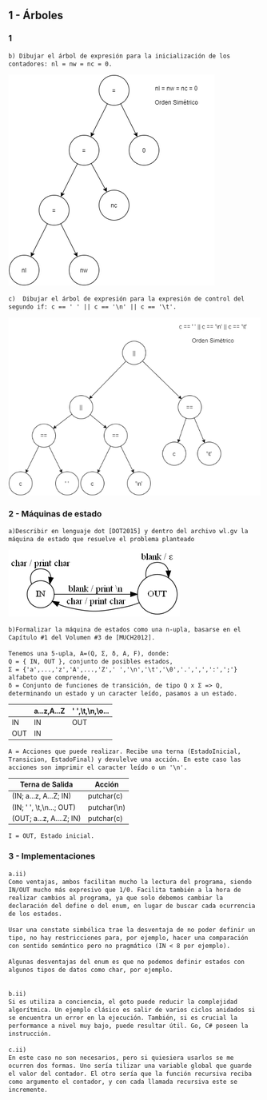 ## 1 - Árboles

### 1

    b) Dibujar el árbol de expresión para la inicialización de los contadores: nl = nw = nc = 0.

![Arbol 1b](images/arbol-1b.png)

    c)  Dibujar el árbol de expresión para la expresión de control del segundo if: c == ' ' || c == '\n' || c == '\t'.

![Arbol 1b](images/arbol-1c.png)

### 2 - Máquinas de estado

    a)Describir en lenguaje dot [DOT2015] y dentro del archivo wl.gv la
    máquina de estado que resuelve el problema planteado
![Grafo](images/graph1.png)

    b)Formalizar la máquina de estados como una n-upla, basarse en el Capítulo #1 del Volumen #3 de [MUCH2012].

    Tenemos una 5-upla, A=(Q, Σ, δ, A, F), donde:
    Q = { IN, OUT }, conjunto de posibles estados,
    Σ = {'a',...,'z','A',...,'Z',' ','\n','\t','\0','.',',',':',';'} alfabeto que comprende,
    δ = Conjunto de funciones de transición, de tipo Q x Σ => Q, determinando un estado y un caracter leído, pasamos a un estado.

|     | a...z,A...Z | ' ',\t,\n,\o... |
| --- | ----------- | --------------- |
| IN  | IN          | OUT             |
| OUT | IN          |                 |

    A = Acciones que puede realizar. Recibe una terna (EstadoInicial, Transicion, EstadoFinal) y devulelve una acción. En este caso las acciones son imprimir el caracter leído o un '\n'.

| Terna de Salida          | Acción      |
| ------------------------ | ----------- |
| (IN; a...z, A...Z; IN)   | putchar(c)  |
| (IN; ' ', \t,\n...; OUT) | putchar(\n) |
| (OUT; a...z, A....Z; IN) | putchar(c)  |

    I = OUT, Estado inicial.


### 3 - Implementaciones

    a.ii)
    Como ventajas, ambos facilitan mucho la lectura del programa, siendo IN/OUT mucho más expresivo que 1/0. Facilita también a la hora de realizar cambios al programa, ya que solo debemos cambiar la declaración del define o del enum, en lugar de buscar cada ocurrencia de los estados.

    Usar una constate simbólica trae la desventaja de no poder definir un tipo, no hay restricciones para, por ejemplo, hacer una comparación con sentido semántico pero no pragmático (IN < 8 por ejemplo).

    Algunas desventajas del enum es que no podemos definir estados con algunos tipos de datos como char, por ejemplo.


    b.ii)
    Si es utiliza a conciencia, el goto puede reducir la complejidad algorítmica. Un ejemplo clásico es salir de varios ciclos anidados si se encuentra un error en la ejecución. También, si es crucial la performance a nivel muy bajo, puede resultar útil. Go, C# poseen la instrucción.

    c.ii)
    En este caso no son necesarios, pero si quiesiera usarlos se me ocurren dos formas. Uno sería tilizar una variable global que guarde el valor del contador. El otro sería que la función recursiva reciba como argumento el contador, y con cada llamada recursiva este se incremente.
